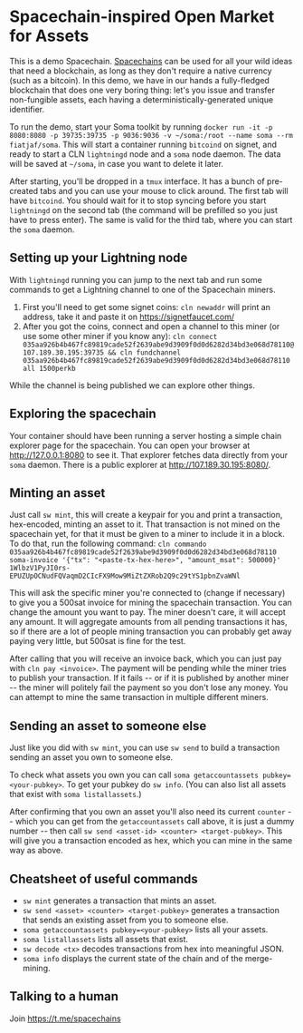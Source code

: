 Spacechain-inspired Open Market for Assets
==========================================

This is a demo Spacechain. [Spacechains](https://gist.github.com/RubenSomsen/c9f0a92493e06b0e29acced61ca9f49a#spacechains) can be used for all your wild ideas that need a blockchain, as long as they don't require a native currency (such as a bitcoin). In this demo, we have in our hands a fully-fledged blockchain that does one very boring thing: let's you issue and transfer non-fungible assets, each having a deterministically-generated unique identifier.

To run the demo, start your Soma toolkit by running `docker run -it -p 8080:8080 -p 39735:39735 -p 9036:9036 -v ~/soma:/root --name soma --rm fiatjaf/soma`. This will start a container running `bitcoind` on signet, and ready to start a CLN `lightningd` node and a `soma` node daemon. The data will be saved at `~/soma`, in case you want to delete it later.

After starting, you'll be dropped in a `tmux` interface. It has a bunch of pre-created tabs and you can use your mouse to click around. The first tab will have `bitcoind`. You should wait for it to stop syncing before you start `lightningd` on the second tab (the command will be prefilled so you just have to press enter). The same is valid for the third tab, where you can start the `soma` daemon.

## Setting up your Lightning node

With `lightningd` running you can jump to the next tab and run some commands to get a Lightning channel to one of the Spacechain miners.

1. First you'll need to get some signet coins: `cln newaddr` will print an address, take it and paste it on https://signetfaucet.com/
2. After you got the coins, connect and open a channel to this miner (or use some other miner if you know any): `cln connect 035aa926b4b467fc89819cade52f2639abe9d3909f0d0d6282d34bd3e068d78110@107.189.30.195:39735 && cln fundchannel 035aa926b4b467fc89819cade52f2639abe9d3909f0d0d6282d34bd3e068d78110 all 1500perkb`

While the channel is being published we can explore other things.

## Exploring the spacechain

Your container should have been running a server hosting a simple chain explorer page for the spacechain. You can open your browser at http://127.0.0.1:8080 to see it. That explorer fetches data directly from your `soma` daemon. There is a public explorer at http://107.189.30.195:8080/.

## Minting an asset

Just call `sw mint`, this will create a keypair for you and print a transaction, hex-encoded, minting an asset to it. That transaction is not mined on the spacechain yet, for that it must be given to a miner to include it in a block. To do that, run the following command: `cln commando 035aa926b4b467fc89819cade52f2639abe9d3909f0d0d6282d34bd3e068d78110 soma-invoice '{"tx": "<paste-tx-hex-here>", "amount_msat": 500000}' 1WlbzV1PyJI0rs-EPUZUpOCNudFQVaqmD2CIcFX9Mow9MiZtZXRob2Q9c29tYS1pbnZvaWNl`

This will ask the specific miner you're connected to (change if necessary) to give you a 500sat invoice for mining the spacechain transaction. You can change the amount you want to pay. The miner doesn't care, it will accept any amount. It will aggregate amounts from all pending transactions it has, so if there are a lot of people mining transaction you can probably get away paying very little, but 500sat is fine for the test.

After calling that you will receive an invoice back, which you can just pay with `cln pay <invoice>`. The payment will be pending while the miner tries to publish your transaction. If it fails -- or if it is published by another miner -- the miner will politely fail the payment so you don't lose any money. You can attempt to mine the same transaction in multiple different miners.

## Sending an asset to someone else

Just like you did with `sw mint`, you can use `sw send` to build a transaction sending an asset you own to someone else.

To check what assets you own you can call `soma getaccountassets pubkey=<your-pubkey>`. To get your pubkey do `sw info`. (You can also list all assets that exist with `soma listallassets`.)

After confirming that you own an asset you'll also need its current `counter` -- which you can get from the `getaccountassets` call above, it is just a dummy number -- then call `sw send <asset-id> <counter> <target-pubkey>`. This will give you a transaction encoded as hex, which you can mine in the same way as above.

## Cheatsheet of useful commands

- `sw mint` generates a transaction that mints an asset.
- `sw send <asset> <counter> <target-pubkey>` generates a transaction that sends an existing asset from you to someone else.
- `soma getaccountassets pubkey=<your-pubkey>` lists all your assets.
- `soma listallassets` lists all assets that exist.
- `sw decode <tx>` decodes transactions from hex into meaningful JSON.
- `soma info` displays the current state of the chain and of the merge-mining.

## Talking to a human

Join https://t.me/spacechains
